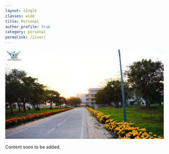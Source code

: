 ```yaml
---
layout: single
classes: wide
title: Personal
author_profile: true
category: personal
permalink: /iiser/
---
```

![IISER life](/assets/images/iiser.jpg)

Content soon to be added.
